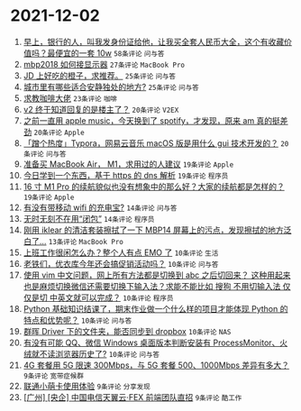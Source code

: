 # 2021-12-02

1. [早上，银行的人，叫我发身份证给他，让我买全套人民币大全，这个有收藏价值吗？最便宜的一套 10w](https://www.v2ex.com/t/819446) `58条评论` `问与答`
1. [mbp2018 如何接显示器](https://www.v2ex.com/t/819441) `27条评论` `MacBook Pro`
1. [JD 上好吃的橙子，求推荐。](https://www.v2ex.com/t/819470) `25条评论` `问与答`
1. [城市里有哪些适合安静独处的地方?](https://www.v2ex.com/t/819455) `25条评论` `问与答`
1. [求教咖啡大佬](https://www.v2ex.com/t/819449) `23条评论` `咖啡`
1. [v2 终于知道回复的是楼主了？](https://www.v2ex.com/t/819460) `20条评论` `V2EX`
1. [之前一直用 apple music，今天换到了 spotify，才发现，原来 am 真的挺差劲](https://www.v2ex.com/t/819457) `20条评论` `Apple`
1. [「蹭个热度」Typora，网易云音乐 macOS 版是用什么 gui 技术开发的？](https://www.v2ex.com/t/819452) `20条评论` `问与答`
1. [准备买 MacBook Air， M1，求用过的人建议](https://www.v2ex.com/t/819511) `19条评论` `Apple`
1. [今日学到一个东西，基于 https 的 dns 解析](https://www.v2ex.com/t/819489) `19条评论` `程序员`
1. [16 寸 M1 Pro 的续航貌似也没有想象中的那么好？大家的续航都是怎样的？](https://www.v2ex.com/t/819463) `19条评论` `Apple`
1. [有没有带移动 wifi 的充电宝?](https://www.v2ex.com/t/819451) `14条评论` `问与答`
1. [无时无刻不在用“闭包”](https://www.v2ex.com/t/819440) `14条评论` `程序员`
1. [刚用 iklear 的清洁套装擦拭了一下 MBP14 屏幕上的污点，发现擦拭的地方泛白了…](https://www.v2ex.com/t/819450) `13条评论` `MacBook Pro`
1. [上班工作很闲怎么办？整个人有点 EMO 了](https://www.v2ex.com/t/819495) `10条评论` `生活`
1. [老铁们，优衣库今年还会搞促销活动吗？](https://www.v2ex.com/t/819478) `10条评论` `问与答`
1. [使用 vim 中文问题，网上所有方法都是切换到 abc 之后切回来？ 这种用起来也是麻烦切换微信还需要切换下输入法？求能不能比如 搜狗 不用切输入法 仅仅是切 中英文就可以完成？](https://www.v2ex.com/t/819461) `10条评论` `程序员`
1. [Python 基础知识结课了，期末作业做一个什么样的项目才能体现 Python 的特点和优势呢？](https://www.v2ex.com/t/819459) `10条评论` `问与答`
1. [群晖 Driver 下的文件夹，能否同步到 dropbox](https://www.v2ex.com/t/819458) `10条评论` `NAS`
1. [有没有可能 QQ、微信 Windows 桌面版本判断安装有 ProcessMonitor、火绒就不读浏览器历史了?](https://www.v2ex.com/t/819442) `10条评论` `问与答`
1. [4G 套餐用 5G 限速 300Mbps，与 5G 套餐 500、1000Mbps 差异有多大？](https://www.v2ex.com/t/819505) `9条评论` `宽带症候群`
1. [联通小萌卡使用体验](https://www.v2ex.com/t/819479) `9条评论` `分享发现`
1. [[广州] [央企] 中国电信天翼云·FEX 前端团队直招](https://www.v2ex.com/t/819472) `9条评论` `酷工作`
